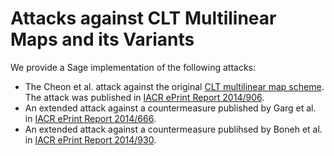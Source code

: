 Attacks against CLT Multilinear Maps and its Variants
======

We provide a Sage implementation of the following attacks:

* The Cheon et al. attack against the original [CLT multilinear map scheme](http://eprint.iacr.org/2013/183). The attack was published in [IACR ePrint Report 2014/906](http://eprint.iacr.org/2014/906).
* An extended attack against a countermeasure published by Garg et al. in [IACR ePrint Report 2014/666](http://eprint.iacr.org/2014/666).
* An extended attack against a countermeasure publihsed by Boneh et al. in [IACR ePrint Report 2014/930](http://eprint.iacr.org/2014/930).
